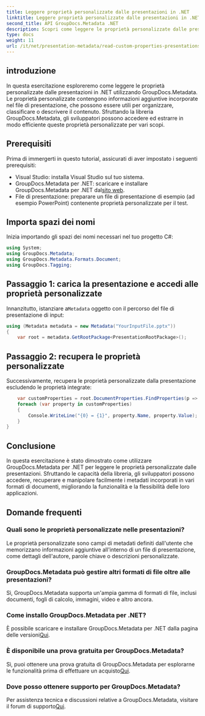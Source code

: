 ```yaml
---
title: Leggere proprietà personalizzate dalle presentazioni in .NET
linktitle: Leggere proprietà personalizzate dalle presentazioni in .NET
second_title: API GroupDocs.Metadata .NET
description: Scopri come leggere le proprietà personalizzate dalle presentazioni in .NET utilizzando GroupDocs.Metadata. Accedi e recupera i metadati in modo efficiente.
type: docs
weight: 11
url: /it/net/presentation-metadata/read-custom-properties-presentations/
---
```

## introduzione
In questa esercitazione esploreremo come leggere le proprietà personalizzate dalle presentazioni in .NET utilizzando GroupDocs.Metadata. Le proprietà personalizzate contengono informazioni aggiuntive incorporate nel file di presentazione, che possono essere utili per organizzare, classificare o descrivere il contenuto. Sfruttando la libreria GroupDocs.Metadata, gli sviluppatori possono accedere ed estrarre in modo efficiente queste proprietà personalizzate per vari scopi.
## Prerequisiti
Prima di immergerti in questo tutorial, assicurati di aver impostato i seguenti prerequisiti:
- Visual Studio: installa Visual Studio sul tuo sistema.
-  GroupDocs.Metadata per .NET: scaricare e installare GroupDocs.Metadata per .NET dal[sito web](https://releases.groupdocs.com/metadata/net/).
- File di presentazione: preparare un file di presentazione di esempio (ad esempio PowerPoint) contenente proprietà personalizzate per il test.

## Importa spazi dei nomi
Inizia importando gli spazi dei nomi necessari nel tuo progetto C#:
```csharp
using System;
using GroupDocs.Metadata;
using GroupDocs.Metadata.Formats.Document;
using GroupDocs.Tagging;
```
## Passaggio 1: carica la presentazione e accedi alle proprietà personalizzate
 Innanzitutto, istanziare a`Metadata` oggetto con il percorso del file di presentazione di input:
```csharp
using (Metadata metadata = new Metadata("YourInputFile.pptx"))
{
    var root = metadata.GetRootPackage<PresentationRootPackage>();
```
## Passaggio 2: recupera le proprietà personalizzate
Successivamente, recupera le proprietà personalizzate dalla presentazione escludendo le proprietà integrate:
```csharp
    var customProperties = root.DocumentProperties.FindProperties(p => !p.Tags.Contains(Tags.Document.BuiltIn));
    foreach (var property in customProperties)
    {
        Console.WriteLine("{0} = {1}", property.Name, property.Value);
    }
}
```

## Conclusione
In questa esercitazione è stato dimostrato come utilizzare GroupDocs.Metadata per .NET per leggere le proprietà personalizzate dalle presentazioni. Sfruttando le capacità della libreria, gli sviluppatori possono accedere, recuperare e manipolare facilmente i metadati incorporati in vari formati di documenti, migliorando la funzionalità e la flessibilità delle loro applicazioni.

## Domande frequenti
### Quali sono le proprietà personalizzate nelle presentazioni?
Le proprietà personalizzate sono campi di metadati definiti dall'utente che memorizzano informazioni aggiuntive all'interno di un file di presentazione, come dettagli dell'autore, parole chiave o descrizioni personalizzate.
### GroupDocs.Metadata può gestire altri formati di file oltre alle presentazioni?
Sì, GroupDocs.Metadata supporta un'ampia gamma di formati di file, inclusi documenti, fogli di calcolo, immagini, video e altro ancora.
### Come installo GroupDocs.Metadata per .NET?
 È possibile scaricare e installare GroupDocs.Metadata per .NET dalla pagina delle versioni[Qui](https://releases.groupdocs.com/metadata/net/).
### È disponibile una prova gratuita per GroupDocs.Metadata?
 Sì, puoi ottenere una prova gratuita di GroupDocs.Metadata per esplorarne le funzionalità prima di effettuare un acquisto[Qui](https://releases.groupdocs.com/).
### Dove posso ottenere supporto per GroupDocs.Metadata?
 Per assistenza tecnica e discussioni relative a GroupDocs.Metadata, visitare il forum di supporto[Qui](https://forum.groupdocs.com/c/metadata/14).